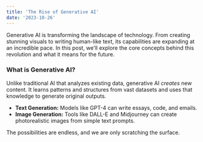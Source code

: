 ```yaml
---
title: 'The Rise of Generative AI'
date: '2023-10-26'
---
```


Generative AI is transforming the landscape of technology. From creating stunning visuals to writing human-like text, its capabilities are expanding at an incredible pace. In this post, we'll explore the core concepts behind this revolution and what it means for the future.

### What is Generative AI?

Unlike traditional AI that analyzes existing data, generative AI *creates* new content. It learns patterns and structures from vast datasets and uses that knowledge to generate original outputs.

*   **Text Generation:** Models like GPT-4 can write essays, code, and emails.
*   **Image Generation:** Tools like DALL-E and Midjourney can create photorealistic images from simple text prompts.

The possibilities are endless, and we are only scratching the surface.
